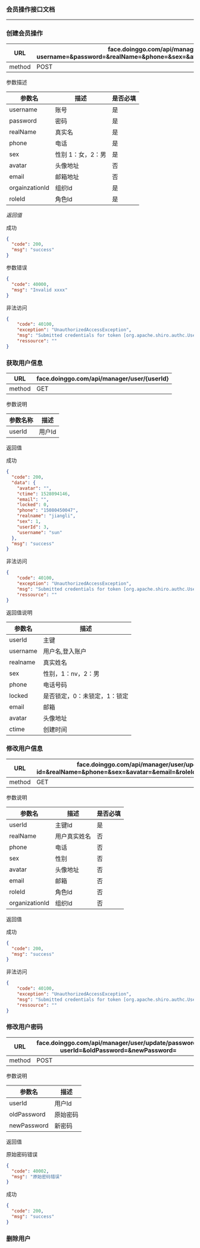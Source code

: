 ### 会员操作接口文档 ###
-----

### 创建会员操作

|URL|face.doinggo.com/api/manager/user/create?username=&password=&realName=&phone=&sex=&avatar=&email=&orgainzationId=&roleId=|
|---|---|
|method|POST|

参数描述

|参数名|描述|是否必填|
|----|----|----|
|username|账号|是|
|password|密码|是|
|realName|真实名|是|
|phone|电话|是|
|sex|性别 1：女，2：男|是|
|avatar|头像地址|否|
|email|邮箱地址|否|
|orgainzationId|组织Id|是|
|roleId|角色Id|是|


*返回值*

成功

```json
{
  "code": 200,
  "msg": "success"
}
```
参数错误

```json
{
  "code": 40000,
  "msg": "Invalid xxxx"
}
```

非法访问

```json
{
    "code": 40100,
    "exception": "UnauthorizedAccessException",
    "msg": "Submitted credentials for token [org.apache.shiro.authc.UsernamePasswordToken - warrior, rememberMe=false] did not match the expected credentials.",
    "ressource": ""
}
```

### 获取用户信息

|URL|face.doinggo.com/api/manager/user/{userId}|
|---|---|
|method|GET|

参数说明

|参数名称|描述|
|---|---|
|userId|用户Id|

返回值

成功

```json
{
  "code": 200,
  "data": {
    "avatar": "",
    "ctime": 1528094146,
    "email": "",
    "locked": 0,
    "phone": "15080450047",
    "realname": "jiangli",
    "sex": 1,
    "userId": 3,
    "username": "sun"
  },
  "msg": "success"
}
```

非法访问

```json
{
    "code": 40100,
    "exception": "UnauthorizedAccessException",
    "msg": "Submitted credentials for token [org.apache.shiro.authc.UsernamePasswordToken - warrior, rememberMe=false] did not match the expected credentials.",
    "ressource": ""
}
```

返回值说明

|参数名|描述|
|---|---|
|userId|主键|
|username|用户名,登入账户|
|realname|真实姓名|
|sex|性别，1：nv，2：男|
|phone|电话号码|
|locked|是否锁定，0：未锁定，1：锁定|
|email|邮箱|
|avatar|头像地址|
|ctime|创建时间|

### 修改用户信息

|URL|face.doinggo.com/api/manager/user/update?id=&realName=&phone=&sex=&avatar=&email=&roleId=&organizationId=|
|---|---|
|method|GET|

参数说明

|参数名|描述|是否必填|
|---|---|---|
|userId|主键Id|是|
|realName|用户真实姓名|否|
|phone|电话|否|
|sex|性别|否|
|avatar|头像地址|否|
|email|邮箱|否|
|roleId|角色Id|否|
|organizationId|组织Id|否|

返回值

成功

```json
{
  "code": 200,
  "msg": "success"
}
```

非法访问

```json
{
    "code": 40100,
    "exception": "UnauthorizedAccessException",
    "msg": "Submitted credentials for token [org.apache.shiro.authc.UsernamePasswordToken - warrior, rememberMe=false] did not match the expected credentials.",
    "ressource": ""
}
```

### 修改用户密码

|URL|face.doinggo.com/api/manager/user/update/password?userId=&oldPassword=&newPassword=|
|---|---|
|method|POST|

参数说明

|参数名|描述|
|---|---|
|userId|用户Id|
|oldPassword|原始密码|
|newPassword|新密码|

返回值

原始密码错误

```json
{
  "code": 40002,
  "msg": "原始密码错误"
}
```

成功

```json
{
  "code": 200,
  "msg": "success"
}
```

### 删除用户
